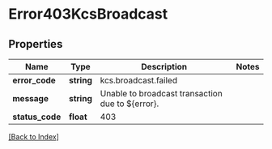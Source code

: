 # Error403KcsBroadcast

## Properties

Name | Type | Description | Notes
------------ | ------------- | ------------- | -------------
**error_code** | **string** | kcs.broadcast.failed |
**message** | **string** | Unable to broadcast transaction due to ${error}. |
**status_code** | **float** | 403 |

[[Back to Index]](../index.md)
